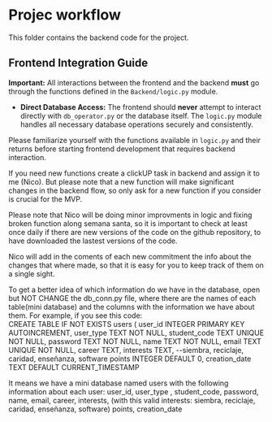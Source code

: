 # Projec workflow

This folder contains the backend code for the project.

## Frontend Integration Guide

**Important:** All interactions between the frontend and the backend **must** go through the functions defined in the `Backend/logic.py` module.
* **Direct Database Access:** The frontend should **never** attempt to interact directly with `db_operator.py` or the database itself. The `logic.py` module handles all necessary database operations securely and consistently.

Please familiarize yourself with the functions available in `logic.py` and their returns before starting frontend development that requires backend interaction.

If you need new functions create a clickUP task in backend and assign it to me (Nico). But please note that a new function will make significant changes in the backend flow, so only ask for a new function if you consider is crucial for the MVP.

Please note that Nico will be doing minor improvments in logic and fixing broken function along semana santa, so it is important to check at least once daily if there are new versions of the code on the github repository, to have downloaded the lastest versions of the code.

Nico will add in the coments of each new commitment the info about the changes that where made, so that it is easy for you to keep track of them on a single sight. 

To get a better idea of which information do we have in the database, open but NOT CHANGE the db_conn.py file, where there are the names of each table(mini database) and the columns with the information we have about them.
For example, if you see this code:             
CREATE TABLE IF NOT EXISTS users (
                user_id INTEGER PRIMARY KEY AUTOINCREMENT,
                user_type TEXT NOT NULL,
                student_code TEXT UNIQUE NOT NULL,
                password TEXT NOT NULL,
                name TEXT NOT NULL,
                email TEXT UNIQUE NOT NULL,
                career TEXT,
                interests TEXT, --siembra, reciclaje, caridad, enseñanza, software
                points INTEGER DEFAULT 0,
                creation_date TEXT DEFAULT CURRENT_TIMESTAMP
                
It means we have a mini database named users with the following information about each user: 
                user_id,
                user_type ,
                student_code,
                password,
                name,
                email,
                career,
                interests, (with this valid interests: siembra, reciclaje, caridad, enseñanza, software)
                points,
                creation_date
